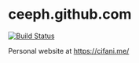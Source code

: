 # ceeph.github.com
[![Build Status](https://travis-ci.org/ceeph/ceeph.github.com.svg?branch=master)](https://travis-ci.org/ceeph/ceeph.github.com)

Personal website at https://cifani.me/
